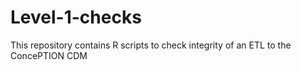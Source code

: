 # Level-1-checks
This repository contains R scripts to check integrity of an ETL to the ConcePTION CDM
